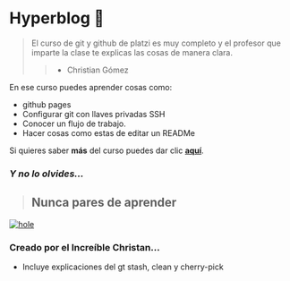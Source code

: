 # Hyperblog 🧡

> El curso de git y github de platzi es muy completo y el profesor que imparte la clase te explicas las cosas de manera clara.
>> - Christian Gómez

En ese curso puedes aprender cosas como:
- github pages
- Configurar git con llaves privadas SSH
- Conocer un flujo de trabajo.
- Hacer cosas como estas de editar un READMe

Si quieres saber **más** del curso puedes dar clic [**aquí**](https://platzi.com/clases/git-github/ "aquí").

### _Y no lo olvides..._
>## Nunca pares de aprender

[![hole](https://i.imgur.com/1tBszdu.jpg "hole")](https://i.imgur.com/1tBszdu.jpg "hole")

### Creado por el Increíble Christan...
- Incluye explicaciones del gt stash, clean y cherry-pick